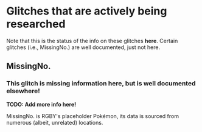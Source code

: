 # Glitches that are actively being researched
Note that this is the status of the info on these glitches **here**. Certain glitches (i.e., MissingNo.) are well documented, just not here.

## MissingNo.

### This glitch is missing information here, but is well documented elsewhere!
**TODO: Add more info here!**

MissingNo. is RGBY's placeholder Pokémon, its data is sourced from numerous (albeit, unrelated) locations.

